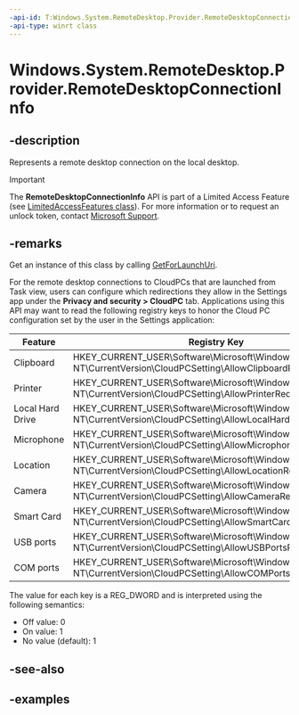 ```yaml
---
-api-id: T:Windows.System.RemoteDesktop.Provider.RemoteDesktopConnectionInfo
-api-type: winrt class
---
```


# Windows.System.RemoteDesktop.Provider.RemoteDesktopConnectionInfo

<!--
public sealed class RemoteDesktopConnectionInfo
-->


## -description

Represents a remote desktop connection on the local desktop.

> [!IMPORTANT]
> The **RemoteDesktopConnectionInfo** API is part of a Limited Access Feature (see [LimitedAccessFeatures class](/uwp/api/windows.applicationmodel.limitedaccessfeatures)). For more information or to request an unlock token, contact [Microsoft Support](https://aka.ms/LAFAccessRequests).

## -remarks

Get an instance of this class by calling [GetForLaunchUri](xref:Windows.System.RemoteDesktop.Provider.RemoteDesktopConnectionInfo.GetForLaunchUri(Windows.Foundation.Uri,Windows.UI.WindowId)).

For the remote desktop connections to CloudPCs that are launched from Task view, users can configure which redirections they allow in the Settings app under the **Privacy and security > CloudPC** tab. Applications using this API may want to read the following registry keys to honor the Cloud PC configuration set by the user in the Settings application: 

|Feature | Registry Key |
|--------|--------------|
| Clipboard | HKEY_CURRENT_USER\Software\Microsoft\Windows NT\CurrentVersion\CloudPCSetting\AllowClipboardRedirection |
| Printer |  HKEY_CURRENT_USER\Software\Microsoft\Windows NT\CurrentVersion\CloudPCSetting\AllowPrinterRedirection |
| Local Hard Drive | HKEY_CURRENT_USER\Software\Microsoft\Windows NT\CurrentVersion\CloudPCSetting\AllowLocalHardDriveRedirection |
| Microphone | HKEY_CURRENT_USER\Software\Microsoft\Windows NT\CurrentVersion\CloudPCSetting\AllowMicrophoneRedirection |
| Location | HKEY_CURRENT_USER\Software\Microsoft\Windows NT\CurrentVersion\CloudPCSetting\AllowLocationRedirection |
| Camera | HKEY_CURRENT_USER\Software\Microsoft\Windows NT\CurrentVersion\CloudPCSetting\AllowCameraRedirection |
| Smart Card | HKEY_CURRENT_USER\Software\Microsoft\Windows NT\CurrentVersion\CloudPCSetting\AllowSmartCardRedirection |
| USB ports | HKEY_CURRENT_USER\Software\Microsoft\Windows NT\CurrentVersion\CloudPCSetting\AllowUSBPortsRedirection |
| COM ports | HKEY_CURRENT_USER\Software\Microsoft\Windows NT\CurrentVersion\CloudPCSetting\AllowCOMPortsRedirection |

The value for each key is a REG_DWORD and is interpreted using the following semantics:

- Off value: 0
- On value: 1
- No value (default): 1



## -see-also

## -examples


